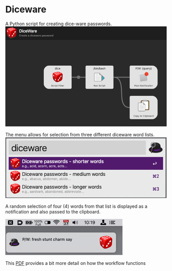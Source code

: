 # Diceware
A Python script for creating dice-ware passwords. 
![workflow](https://github.com/woodwerk/alfred_diceware/blob/master/diceware.png?raw=true)

The menu allows for selection from three different diceware word lists.
![menu](https://github.com/woodwerk/alfred_diceware/blob/master/diceware_menu.png?raw=true)

A random selection of four (4) words from that list is displayed as a notification and also passed to the clipboard.

![menu](https://github.com/woodwerk/alfred_diceware/blob/master/diceware_notification.png?raw=true)


This [PDF](https://github.com/woodwerk/alfred_diceware/blob/master/diceware.pdf) provides a bit more detail on how the workflow functions
